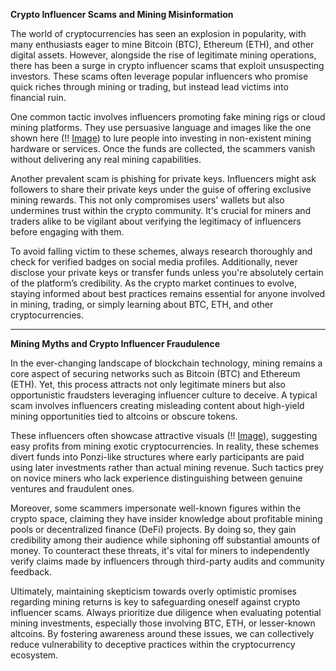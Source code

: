 **Crypto Influencer Scams and Mining Misinformation**

The world of cryptocurrencies has seen an explosion in popularity, with many enthusiasts eager to mine Bitcoin (BTC), Ethereum (ETH), and other digital assets. However, alongside the rise of legitimate mining operations, there has been a surge in crypto influencer scams that exploit unsuspecting investors. These scams often leverage popular influencers who promise quick riches through mining or trading, but instead lead victims into financial ruin.

One common tactic involves influencers promoting fake mining rigs or cloud mining platforms. They use persuasive language and images like the one shown here (!! [Image](https://github.com/user-attachments/assets/3be06921-4469-491d-bd37-5f14c53422b7)) to lure people into investing in non-existent mining hardware or services. Once the funds are collected, the scammers vanish without delivering any real mining capabilities.

Another prevalent scam is phishing for private keys. Influencers might ask followers to share their private keys under the guise of offering exclusive mining rewards. This not only compromises users' wallets but also undermines trust within the crypto community. It's crucial for miners and traders alike to be vigilant about verifying the legitimacy of influencers before engaging with them.

To avoid falling victim to these schemes, always research thoroughly and check for verified badges on social media profiles. Additionally, never disclose your private keys or transfer funds unless you're absolutely certain of the platform’s credibility. As the crypto market continues to evolve, staying informed about best practices remains essential for anyone involved in mining, trading, or simply learning about BTC, ETH, and other cryptocurrencies.

---

**Mining Myths and Crypto Influencer Fraudulence**

In the ever-changing landscape of blockchain technology, mining remains a core aspect of securing networks such as Bitcoin (BTC) and Ethereum (ETH). Yet, this process attracts not only legitimate miners but also opportunistic fraudsters leveraging influencer culture to deceive. A typical scam involves influencers creating misleading content about high-yield mining opportunities tied to altcoins or obscure tokens.

These influencers often showcase attractive visuals (!! [Image](https://github.com/user-attachments/assets/3be06921-4469-491d-bd37-5f14c53422b7)), suggesting easy profits from mining exotic cryptocurrencies. In reality, these schemes divert funds into Ponzi-like structures where early participants are paid using later investments rather than actual mining revenue. Such tactics prey on novice miners who lack experience distinguishing between genuine ventures and fraudulent ones.

Moreover, some scammers impersonate well-known figures within the crypto space, claiming they have insider knowledge about profitable mining pools or decentralized finance (DeFi) projects. By doing so, they gain credibility among their audience while siphoning off substantial amounts of money. To counteract these threats, it's vital for miners to independently verify claims made by influencers through third-party audits and community feedback.

Ultimately, maintaining skepticism towards overly optimistic promises regarding mining returns is key to safeguarding oneself against crypto influencer scams. Always prioritize due diligence when evaluating potential mining investments, especially those involving BTC, ETH, or lesser-known altcoins. By fostering awareness around these issues, we can collectively reduce vulnerability to deceptive practices within the cryptocurrency ecosystem.
